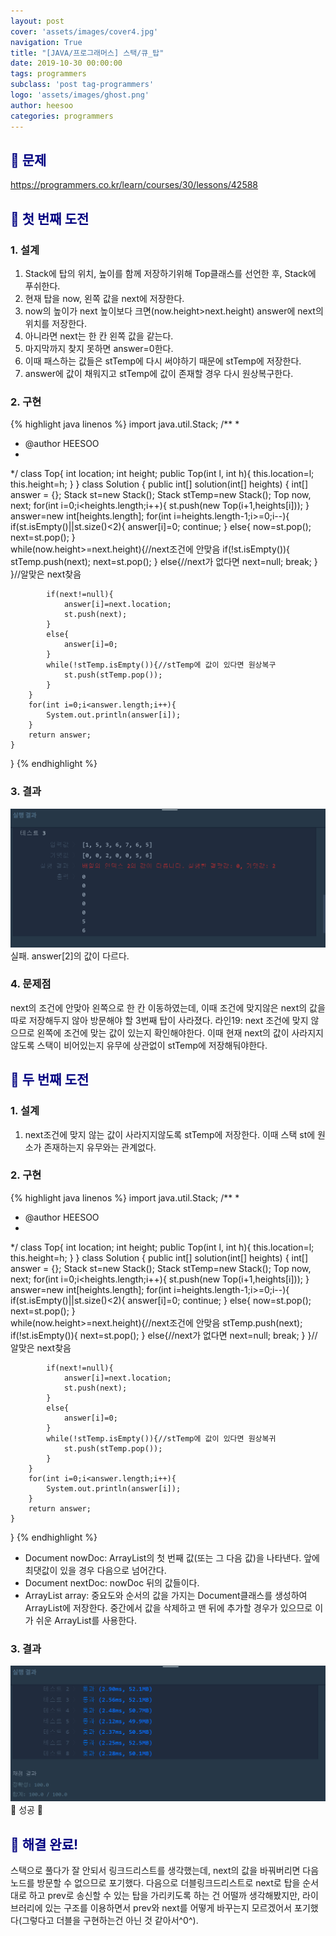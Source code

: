 ```yaml
---
layout: post
cover: 'assets/images/cover4.jpg'
navigation: True
title: "[JAVA/프로그래머스] 스택/큐_탑"
date: 2019-10-30 00:00:00
tags: programmers
subclass: 'post tag-programmers'
logo: 'assets/images/ghost.png'
author: heesoo
categories: programmers
---
```

## <span style="color:navy">👀 문제</span>
<https://programmers.co.kr/learn/courses/30/lessons/42588>

## <span style="color:navy">👊 첫 번째 도전</span>

### 1. 설계
1. Stack에 탑의 위치, 높이를 함께 저장하기위해 Top클래스를 선언한 후, Stack에 푸쉬한다.
2. 현재 탑을 now, 왼쪽 값을 next에 저장한다.
3. now의 높이가 next 높이보다 크면(now.height>next.height) answer에 next의 위치를 저장한다.
4. 아니라면 next는 한 칸 왼쪽 값을 같는다.
5. 마지막까지 찾지 못하면 answer=0한다.
6. 이때 패스하는 값들은 stTemp에 다시 써야하기 때문에 stTemp에 저장한다.
7. answer에 값이 채워지고 stTemp에 값이 존재할 경우 다시 원상복구한다.



### 2. 구현
{% highlight java linenos %}
import java.util.Stack;
/**
 *
 * @author HEESOO
 *
 */
class Top{
    int location;
    int height;
    public Top(int l, int h){
        this.location=l;
        this.height=h;
    }
}
class Solution {
    public int[] solution(int[] heights) {
        int[] answer = {};
        Stack<Top> st=new Stack<Top>();
        Stack<Top> stTemp=new Stack<Top>();
        Top now, next;
        for(int i=0;i<heights.length;i++){
            st.push(new Top(i+1,heights[i]));
        }
        answer=new int[heights.length];
        for(int i=heights.length-1;i>=0;i--){
            if(st.isEmpty()||st.size()<2){
                answer[i]=0;
                continue;
            }
            else{
                now=st.pop();
                next=st.pop();
            }          
            while(now.height>=next.height){//next조건에 안맞음
                if(!st.isEmpty()){
                    stTemp.push(next);
                    next=st.pop();
                }
                else{//next가 없다면
                    next=null;
                    break;
                }
            }//알맞은 next찾음


            if(next!=null){
                answer[i]=next.location;    
                st.push(next);
            }
            else{
                answer[i]=0;
            }
            while(!stTemp.isEmpty()){//stTemp에 값이 있다면 원상복구
                st.push(stTemp.pop());
            }
        }
        for(int i=0;i<answer.length;i++){
            System.out.println(answer[i]);
        }
        return answer;
    }
}
{% endhighlight %}

### 3. 결과
![실행결과](./assets/images/191030_1.PNG)
실패.
answer[2]의 값이 다르다.

### 4. 문제점
next의 조건에 안맞아 왼쪽으로 한 칸 이동하였는데, 이때 조건에 맞지않은 next의 값을 따로 저장해두지 않아 방문해야 할 3번째 탑이 사라졌다.
라인19: next 조건에 맞지 않으므로 왼쪽에 조건에 맞는 값이 있는지 확인해야한다. 이때 현재 next의 값이 사라지지 않도록 스택이 비어있는지 유무에 상관없이 stTemp에 저장해둬야한다.

## <span style="color:navy">👊 두 번째 도전</span>

### 1. 설계
1. next조건에 맞지 않는 값이 사라지지않도록 stTemp에 저장한다. 이때 스택 st에 원소가 존재하는지 유무와는 관계없다.


### 2. 구현
{% highlight java linenos %}
import java.util.Stack;
/**
 *
 * @author HEESOO
 *
 */
class Top{
    int location;
    int height;
    public Top(int l, int h){
        this.location=l;
        this.height=h;
    }
}
class Solution {
    public int[] solution(int[] heights) {
        int[] answer = {};
        Stack<Top> st=new Stack<Top>();
        Stack<Top> stTemp=new Stack<Top>();
        Top now, next;
        for(int i=0;i<heights.length;i++){
            st.push(new Top(i+1,heights[i]));
        }
        answer=new int[heights.length];
        for(int i=heights.length-1;i>=0;i--){
            if(st.isEmpty()||st.size()<2){
                answer[i]=0;
                continue;
            }
            else{
                now=st.pop();
                next=st.pop();
            }          
            while(now.height>=next.height){//next조건에 안맞음
                stTemp.push(next);
                if(!st.isEmpty()){
                    next=st.pop();
                }
                else{//next가 없다면
                    next=null;
                    break;
                }
            }//알맞은 next찾음


            if(next!=null){
                answer[i]=next.location;    
                st.push(next);
            }
            else{
                answer[i]=0;
            }
            while(!stTemp.isEmpty()){//stTemp에 값이 있다면 원상복귀
                st.push(stTemp.pop());
            }
        }
        for(int i=0;i<answer.length;i++){
            System.out.println(answer[i]);
        }
        return answer;
    }
}
{% endhighlight %}
- Document nowDoc: ArrayList의 첫 번째 값(또는 그 다음 값)을 나타낸다. 앞에 최댓값이 있을 경우 다음으로 넘어간다.
- Document nextDoc: nowDoc 뒤의 값들이다.
- ArrayList<Document> array: 중요도와 순서의 값을 가지는 Document클래스를 생성하여 ArrayList에 저장한다. 중간에서 값을 삭제하고 맨 뒤에 추가할 경우가 있으므로 이가 쉬운 ArrayList를 사용한다.

### 3. 결과
![실행결과](./assets/images/191030_2.PNG)
🤟 성공 🤟

## <span style="color:navy">👏 해결 완료!</span>
스택으로 풀다가 잘 안되서 링크드리스트를 생각했는데, next의 값을 바꿔버리면 다음 노드를 방문할 수 없으므로 포기했다.
다음으로 더블링크드리스트로 next로 탑을 순서대로 하고 prev로 송신할 수 있는 탑을 가리키도록 하는 건 어떨까 생각해봤지만, 라이브러리에 있는 구조를 이용하면서 prev와 next를 어떻게 바꾸는지 모르겠어서 포기했다(그렇다고 더블을 구현하는건 아닌 것 같아서^0^).
